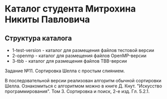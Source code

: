 # Каталог студента Митрохина Никиты Павловича

## Структура каталога

- 1-test-version - каталог для размещения файлов тестовой версии
- 2-openmp - каталог для размещения файлов OpenMP-версии
- 3-tbb - каталог для размещения файлов TBB-версии

Задание №11. Сортировка Шелла с простым слиянием.

В последовательной версии реализован алгоритм обычной сортировки Шелла.
Ознакомиться с алгоритмом можно в книге Д. Кнут. "Искусство программирования". Том 3. Сортировка и поиск, 2-е изд. Гл. 5.2.1.
